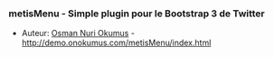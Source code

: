 ### metisMenu - Simple plugin pour le Bootstrap 3 de Twitter 
* Auteur: [Osman Nuri Okumus](https://github.com/onokumus) - http://demo.onokumus.com/metisMenu/index.html
